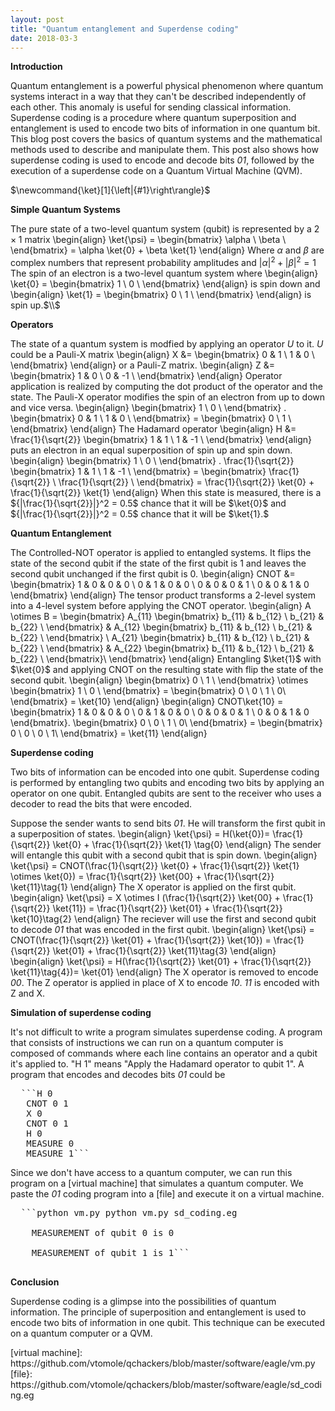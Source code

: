 ```yaml
---
layout: post
title: "Quantum entanglement and Superdense coding"
date: 2018-03-3
---
```

<section>

 **Introduction**

Quantum entanglement is a powerful physical phenomenon where quantum systems interact in a way that they can't be described independently of each other. This anomaly is useful for sending classical information. Superdense coding is a procedure where quantum superposition and entanglement is used to encode two bits of information in one quantum bit. This blog post covers the basics of quantum systems and the mathematical methods used to describe and manipulate them. This post also shows how superdense coding is used to encode and decode bits *01*, followed by the execution of a superdense code on a Quantum Virtual Machine (QVM).

<section>

<section>$\newcommand{\ket}[1]{\left|{#1}\right\rangle}$

 **Simple Quantum Systems**

The pure state of a two-level quantum system (qubit) is represented by a $2\times1$ matrix \begin{align} \ket{\psi} = \begin{bmatrix} \alpha \\ \beta \\ \end{bmatrix} = \alpha \ket{0} + \beta \ket{1} \end{align} Where $\alpha$ and $\beta$ are complex numbers that represent probability amplitudes and ${|\alpha|}^2 + {|\beta|}^2 =1$ The spin of an electron is a two-level quantum system where \begin{align} \ket{0} = \begin{bmatrix} 1 \\ 0 \\ \end{bmatrix} \end{align} is spin down and \begin{align} \ket{1} = \begin{bmatrix} 0 \\ 1 \\ \end{bmatrix} \end{align} is spin up.$\\$

<section>

<section>

**Operators**

The state of a quantum system is modfied by applying an operator $\textit{U}$ to it. $\textit{U}$ could be a Pauli-X matrix \begin{align} X &= \begin{bmatrix} 0 & 1 \\ 1 & 0 \\ \end{bmatrix} \end{align} or a Pauli-Z matrix. \begin{align} Z &= \begin{bmatrix} 1 & 0 \\ 0 & -1 \\ \end{bmatrix} \end{align} Operator application is realized by computing the dot product of the operator and the state. The Pauli-X operator modifies the spin of an electron from up to down and vice versa. \begin{align} \begin{bmatrix} 1 \\ 0 \\ \end{bmatrix} . \begin{bmatrix} 0 & 1 \\ 1 & 0 \\ \end{bmatrix} = \begin{bmatrix} 0 \\ 1 \\ \end{bmatrix} \end{align} The Hadamard operator \begin{align} H &= \frac{1}{\sqrt{2}} \begin{bmatrix} 1 & 1 \\ 1 & -1 \\ \end{bmatrix} \end{align} puts an electron in an equal superposition of spin up and spin down. \begin{align} \begin{bmatrix} 1 \\ 0 \\ \end{bmatrix} . \frac{1}{\sqrt{2}} \begin{bmatrix} 1 & 1 \\ 1 & -1 \\ \end{bmatrix} = \begin{bmatrix} \frac{1}{\sqrt{2}} \\ \frac{1}{\sqrt{2}} \\ \end{bmatrix} = \frac{1}{\sqrt{2}} \ket{0} + \frac{1}{\sqrt{2}} \ket{1} \end{align} When this state is measured, there is a ${|\frac{1}{\sqrt{2}}|}^2 = 0.5$ chance that it will be $\ket{0}$ and ${|\frac{1}{\sqrt{2}}|}^2 = 0.5$ chance that it will be $\ket{1}.$

</section>

<section>

**Quantum Entanglement**

The Controlled-NOT operator is applied to entangled systems. It flips the state of the second qubit if the state of the first qubit is 1 and leaves the second qubit unchanged if the first qubit is 0. \begin{align} CNOT &= \begin{bmatrix} 1 & 0 & 0 & 0 \\ 0 & 1 & 0 & 0 \\ 0 & 0 & 0 & 1 \\ 0 & 0 & 1 & 0 \end{bmatrix} \end{align} The tensor product transforms a 2-level system into a 4-level system before applying the CNOT operator. \begin{align} A \otimes B = \begin{bmatrix} A_{11} \begin{bmatrix} b_{11} & b_{12} \\ b_{21} & b_{22} \\ \end{bmatrix} & A_{12} \begin{bmatrix} b_{11} & b_{12} \\ b_{21} & b_{22} \\ \end{bmatrix} \\ A_{21} \begin{bmatrix} b_{11} & b_{12} \\ b_{21} & b_{22} \\ \end{bmatrix} & A_{22} \begin{bmatrix} b_{11} & b_{12} \\ b_{21} & b_{22} \\ \end{bmatrix}\\ \end{bmatrix} \end{align} Entangling $\ket{1}$ with $\ket{0}$ and applying CNOT on the resulting state with flip the state of the second qubit. \begin{align} \begin{bmatrix} 0 \\ 1 \\ \end{bmatrix} \otimes \begin{bmatrix} 1 \\ 0 \\ \end{bmatrix} = \begin{bmatrix} 0 \\ 0 \\ 1 \\ 0\\ \end{bmatrix} = \ket{10} \end{align} \begin{align} CNOT\ket{10} = \begin{bmatrix} 1 & 0 & 0 & 0 \\ 0 & 1 & 0 & 0 \\ 0 & 0 & 0 & 1 \\ 0 & 0 & 1 & 0 \end{bmatrix}. \begin{bmatrix} 0 \\ 0 \\ 1 \\ 0\\ \end{bmatrix} = \begin{bmatrix} 0 \\ 0 \\ 0 \\ 1\\ \end{bmatrix} = \ket{11} \end{align}</section>

<section>

**Superdense coding**

Two bits of information can be encoded into one qubit. Superdense coding is performed by entangling two qubits and encoding two bits by applying an operator on one qubit. Entangled qubits are sent to the receiver who uses a decoder to read the bits that were encoded.

Suppose the sender wants to send bits *01*. He will transform the first qubit in a superposition of states. \begin{align} \ket{\psi} = H(\ket{0})= \frac{1}{\sqrt{2}} \ket{0} + \frac{1}{\sqrt{2}} \ket{1} \tag{0} \end{align} The sender will entangle this qubit with a second qubit that is spin down. \begin{align} \ket{\psi} = CNOT(\frac{1}{\sqrt{2}} \ket{0} + \frac{1}{\sqrt{2}} \ket{1} \otimes \ket{0}) = \frac{1}{\sqrt{2}} \ket{00} + \frac{1}{\sqrt{2}} \ket{11}\tag{1} \end{align} The X operator is applied on the first qubit. \begin{align} \ket{\psi} = X \otimes I (\frac{1}{\sqrt{2}} \ket{00} + \frac{1}{\sqrt{2}} \ket{11}) = \frac{1}{\sqrt{2}} \ket{01} + \frac{1}{\sqrt{2}} \ket{10}\tag{2} \end{align} The reciever will use the first and second qubit to decode *01* that was encoded in the first qubit. \begin{align} \ket{\psi} = CNOT(\frac{1}{\sqrt{2}} \ket{01} + \frac{1}{\sqrt{2}} \ket{10}) = \frac{1}{\sqrt{2}} \ket{01} + \frac{1}{\sqrt{2}} \ket{11}\tag{3} \end{align} \begin{align} \ket{\psi} = H(\frac{1}{\sqrt{2}} \ket{01} + \frac{1}{\sqrt{2}} \ket{11}\tag{4})= \ket{01} \end{align} The X operator is removed to encode *00*. The Z operator is applied in place of X to encode *10*. *11* is encoded with Z and X.</section>

<section>

**Simulation of superdense coding**

It's not difficult to write a program simulates superdense coding. A program that consists of instructions we can run on a quantum computer is composed of commands where each line contains an operator and a qubit it's applied to. "H 1" means "Apply the Hadamard operator to qubit 1". A program that encodes and decodes bits *01* could be

<pre>  ```H 0
   CNOT 0 1
   X 0 
   CNOT 0 1
   H 0
   MEASURE 0
   MEASURE 1``` 
</pre>

Since we don't have access to a quantum computer, we can run this program on a [virtual machine] that simulates a quantum computer. We paste the *01* coding program into a [file] and execute it on a virtual machine.

<pre>  ```python vm.py python vm.py sd_coding.eg

    MEASUREMENT of qubit 0 is 0 

    MEASUREMENT of qubit 1 is 1``` 
				    </pre>

</section>

<section>

**Conclusion**

Superdense coding is a glimpse into the possibilities of quantum information. The principle of superposition and entanglement is used to encode two bits of information in one qubit. This technique can be executed on a quantum computer or a QVM.</section>

</section>
[virtual machine]: https://github.com/vtomole/qchackers/blob/master/software/eagle/vm.py
[file}: https://github.com/vtomole/qchackers/blob/master/software/eagle/sd_coding.eg
</section>

</section>

</section>
